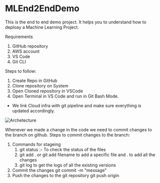 # MLEnd2EndDemo
This is the end to end demo project. It helps you to understand how to deploay a Machine Learning Project.

Requirements
1. GitHub repository
2. AWS account
3. VS Code
4. Git CLI

Steps to follow:
1. Create Repo in GitHub
2. Clone repository on System
3. Open Cloned repository in VSCode
4. Open Terminal in VS Code and run in Git Bash Mode.

* We link Cloud infra with git pipeline and make sure everything is updated accordingly.


![Archetecture](d:/Downloads/My%20First%20Board.jpg)


Whenever we made a change in the code we need to commit changes to the branch on github.
Steps to commit changes to the branch:
1. Commands for stageing
    1. git status :- To check the status of the files
    2. git add . or git add <filename> filename to add a specific file and . to add all the changes
    3. git log to get the logs of all the existing versions
2. Commit the changes
    git commit -m "message"
3. Push the changes to the git repository
    git push origin <branchname>